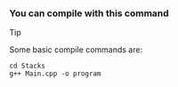 ### You can compile with this command
>[!TIP]
>Some basic compile commands are:

```
cd Stacks
g++ Main.cpp -o program
```

